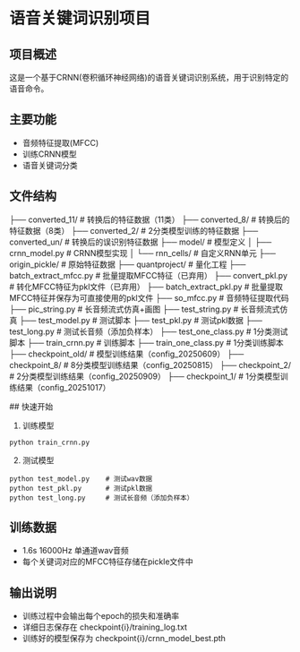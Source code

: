 # 语音关键词识别项目

## 项目概述
这是一个基于CRNN(卷积循环神经网络)的语音关键词识别系统，用于识别特定的语音命令。

## 主要功能
- 音频特征提取(MFCC)
- 训练CRNN模型
- 语音关键词分类

## 文件结构
├── converted_11/           # 转换后的特征数据（11类）
├── converted_8/            # 转换后的特征数据（8类）
├── converted_2/            # 2分类模型训练的特征数据
├── converted_un/           # 转换后的误识别特征数据
├── model/                  # 模型定义
│   ├── crnn_model.py       # CRNN模型实现
│   └── rnn_cells/          # 自定义RNN单元
├── origin_pickle/          # 原始特征数据
├── quantproject/           # 量化工程
├── batch_extract_mfcc.py   # 批量提取MFCC特征（已弃用）
├── convert_pkl.py          # 转化MFCC特征为pkl文件（已弃用）
├── batch_extract_pkl.py    # 批量提取MFCC特征并保存为可直接使用的pkl文件
├── so_mfcc.py              # 音频特征提取代码
├── pic_string.py           # 长音频流式仿真+画图
├── test_string.py          # 长音频流式仿真
├── test_model.py           # 测试脚本
├── test_pkl.py             # 测试pkl数据
├── test_long.py            # 测试长音频（添加负样本）
├── test_one_class.py       # 1分类测试脚本
├── train_crnn.py           # 训练脚本
├── train_one_class.py      # 1分类训练脚本
├── checkpoint_old/         # 模型训练结果（config_20250609）
├── checkpoint_8/           # 8分类模型训练结果（config_20250815）
├── checkpoint_2/           # 2分类模型训练结果（config_20250909）
├── checkpoint_1/           # 1分类模型训练结果（config_20251017）

## 快速开始
1. 训练模型
```
python train_crnn.py
```

2. 测试模型
```
python test_model.py    # 测试wav数据
python test_pkl.py      # 测试pkl数据
python test_long.py     # 测试长音频（添加负样本）
```

## 训练数据
- 1.6s 16000Hz 单通道wav音频
- 每个关键词对应的MFCC特征存储在pickle文件中

## 输出说明
- 训练过程中会输出每个epoch的损失和准确率
- 详细日志保存在 checkpoint{i}/training_log.txt
- 训练好的模型保存为 checkpoint{i}/crnn_model_best.pth
